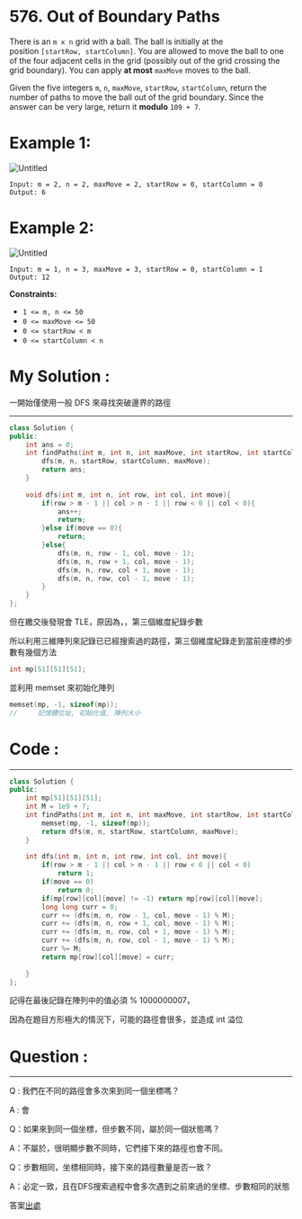 # 576. Out of Boundary Paths

There is an `m x n` grid with a ball. The ball is initially at the position `[startRow, startColumn]`. You are allowed to move the ball to one of the four adjacent cells in the grid (possibly out of the grid crossing the grid boundary). You can apply **at most** `maxMove` moves to the ball.

Given the five integers `m`, `n`, `maxMove`, `startRow`, `startColumn`, return the number of paths to move the ball out of the grid boundary. Since the answer can be very large, return it **modulo** `109 + 7`.

# **Example 1:**

![Untitled](https://assets.leetcode.com/uploads/2021/04/28/out_of_boundary_paths_1.png)

```
Input: m = 2, n = 2, maxMove = 2, startRow = 0, startColumn = 0
Output: 6
```

# **Example 2:**

![Untitled](https://assets.leetcode.com/uploads/2021/04/28/out_of_boundary_paths_2.png)

```
Input: m = 1, n = 3, maxMove = 3, startRow = 0, startColumn = 1
Output: 12
```

**Constraints:**

- `1 <= m, n <= 50`
- `0 <= maxMove <= 50`
- `0 <= startRow < m`
- `0 <= startColumn < n`

# My Solution :

一開始僅使用一般 DFS 來尋找突破邊界的路徑 

---

```cpp
class Solution {
public:
    int ans = 0;
    int findPaths(int m, int n, int maxMove, int startRow, int startColumn) {
        dfs(m, n, startRow, startColumn, maxMove);
        return ans;
    }
    
    void dfs(int m, int n, int row, int col, int move){
        if(row > m - 1 || col > n - 1 || row < 0 || col < 0){
            ans++;
            return;
        }else if(move == 0){
            return;
        }else{
            dfs(m, n, row - 1, col, move - 1);
            dfs(m, n, row + 1, col, move - 1);
            dfs(m, n, row, col + 1, move - 1);
            dfs(m, n, row, col - 1, move - 1);
        }
    }
};
```

但在繳交後發現會 TLE，原因為，，第三個維度紀錄步數

所以利用三維陣列來記錄已已經搜索過的路徑，第三個維度紀錄走到當前座標的步數有幾個方法

```cpp
int mp[51][51][51];
```

並利用 memset 來初始化陣列

```cpp
memset(mp, -1, sizeof(mp));
//     記憶體位址, 初始化值, 陣列大小
```

# Code :

---

```cpp
class Solution {
public:
    int mp[51][51][51];
    int M = 1e9 + 7;
    int findPaths(int m, int n, int maxMove, int startRow, int startColumn) {
        memset(mp, -1, sizeof(mp));
        return dfs(m, n, startRow, startColumn, maxMove);
    }
    
    int dfs(int m, int n, int row, int col, int move){
        if(row > m - 1 || col > n - 1 || row < 0 || col < 0)
            return 1;
        if(move == 0)
            return 0;
        if(mp[row][col][move] != -1) return mp[row][col][move];
        long long curr = 0;
        curr += (dfs(m, n, row - 1, col, move - 1) % M);
        curr += (dfs(m, n, row + 1, col, move - 1) % M);
        curr += (dfs(m, n, row, col + 1, move - 1) % M);
        curr += (dfs(m, n, row, col - 1, move - 1) % M);
        curr %= M;
        return mp[row][col][move] = curr;
        
    }
};
```

記得在最後記錄在陣列中的值必須 % 1000000007，

因為在題目方形極大的情況下，可能的路徑會很多，並造成 int 溢位

# Question :

---

Q : 我們在不同的路徑會多次來到同一個坐標嗎？

A : 會

Q：如果來到同一個坐標，但步數不同，屬於同一個狀態嗎？

A：不屬於，很明顯步數不同時，它們接下來的路徑也會不同。

Q：步數相同，坐標相同時，接下來的路徑數量是否一致？

A：必定一致，且在DFS搜索過程中會多次遇到之前來過的坐標、步數相同的狀態

答案[出處](https://leetcode.cn/problems/out-of-boundary-paths/solution/576-chu-jie-de-lu-jing-shu-ji-yi-hua-sou-7sg4/)
